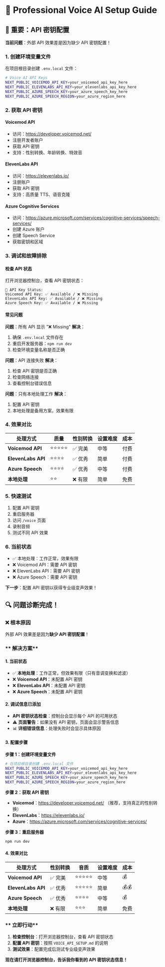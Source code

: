 # 🎤 Professional Voice AI Setup Guide

## 🚨 重要：API 密钥配置

**当前问题**：外部 API 效果差是因为缺少 API 密钥配置！

### 1. 创建环境变量文件

在项目根目录创建 `.env.local` 文件：

```bash
# Voice AI API Keys
NEXT_PUBLIC_VOICEMOD_API_KEY=your_voicemod_api_key_here
NEXT_PUBLIC_ELEVENLABS_API_KEY=your_elevenlabs_api_key_here
NEXT_PUBLIC_AZURE_SPEECH_KEY=your_azure_speech_key_here
NEXT_PUBLIC_AZURE_SPEECH_REGION=your_azure_region_here
```

### 2. 获取 API 密钥

#### Voicemod API

- 访问：https://developer.voicemod.net/
- 注册开发者账户
- 获取 API 密钥
- 支持：性别转换、年龄转换、特效音

#### ElevenLabs API

- 访问：https://elevenlabs.io/
- 注册账户
- 获取 API 密钥
- 支持：高质量 TTS、语音克隆

#### Azure Cognitive Services

- 访问：https://azure.microsoft.com/services/cognitive-services/speech-services/
- 创建 Azure 账户
- 创建 Speech Service
- 获取密钥和区域

### 3. 调试和故障排除

#### 检查 API 状态

打开浏览器控制台，查看 API 密钥状态：

```
🔑 API Key Status:
Voicemod API Key: ✅ Available / ❌ Missing
ElevenLabs API Key: ✅ Available / ❌ Missing
Azure Speech Key: ✅ Available / ❌ Missing
```

#### 常见问题

**问题**：所有 API 显示 "❌ Missing"
**解决**：

1. 确保 `.env.local` 文件存在
2. 重启开发服务器：`npm run dev`
3. 检查环境变量名称是否正确

**问题**：API 连接失败
**解决**：

1. 检查 API 密钥是否正确
2. 检查网络连接
3. 查看控制台错误信息

**问题**：只有本地处理工作
**解决**：

1. 配置 API 密钥
2. 本地处理是备用方案，效果有限

### 4. 效果对比

| 处理方式           | 质量       | 性别转换 | 设置难度 | 成本 |
| ------------------ | ---------- | -------- | -------- | ---- |
| **Voicemod API**   | ⭐⭐⭐⭐⭐ | ✅ 完美  | 中等     | 付费 |
| **ElevenLabs API** | ⭐⭐⭐⭐   | ✅ 优秀  | 简单     | 付费 |
| **Azure Speech**   | ⭐⭐⭐⭐   | ✅ 优秀  | 中等     | 付费 |
| **本地处理**       | ⭐⭐       | ❌ 有限  | 简单     | 免费 |

### 5. 快速测试

1. 配置 API 密钥
2. 重启服务器
3. 访问 `/voice` 页面
4. 录制音频
5. 测试不同 API 效果

### 6. 当前状态

- ✅ 本地处理：工作正常，效果有限
- ❌ Voicemod API：需要 API 密钥
- ❌ ElevenLabs API：需要 API 密钥
- ❌ Azure Speech：需要 API 密钥

**下一步**：配置 API 密钥以获得专业级变声效果！

## 🔍 问题诊断完成！

### **❌ 根本原因**

外部 API 效果差是因为**缺少 API 密钥配置**！

### ** 解决方案**

#### **1. 当前状态**

- ✅ **本地处理**：工作正常，但效果有限（只有音调变换和滤波）
- ❌ **Voicemod API**：未配置 API 密钥
- ❌ **ElevenLabs API**：未配置 API 密钥
- ❌ **Azure Speech**：未配置 API 密钥

#### **2. 调试信息已添加**

- **API 密钥状态检查**：控制台会显示每个 API 的可用状态
- ⚠️ **页面警告**：如果没有 API 密钥，页面会显示警告信息
- 📊 **详细错误信息**：处理失败时会显示具体原因

#### **3. 配置步骤**

**步骤 1：创建环境变量文件**

```bash
# 在项目根目录创建 .env.local 文件
NEXT_PUBLIC_VOICEMOD_API_KEY=your_voicemod_api_key_here
NEXT_PUBLIC_ELEVENLABS_API_KEY=your_elevenlabs_api_key_here
NEXT_PUBLIC_AZURE_SPEECH_KEY=your_azure_speech_key_here
NEXT_PUBLIC_AZURE_SPEECH_REGION=your_azure_region_here
```

**步骤 2：获取 API 密钥**

- **Voicemod**：https://developer.voicemod.net/ （推荐，支持真正的性别转换）
- **ElevenLabs**：https://elevenlabs.io/
- **Azure**：https://azure.microsoft.com/services/cognitive-services/

**步骤 3：重启服务器**

```bash
npm run dev
```

#### **4. 效果对比**

| 处理方式           | 性别转换 | 音质       | 设置难度 | 成本 |
| ------------------ | -------- | ---------- | -------- | ---- |
| **Voicemod API**   | ✅ 完美  | ⭐⭐⭐⭐⭐ | 中等     | 💰   |
| **ElevenLabs API** | ✅ 优秀  | ⭐⭐⭐⭐⭐ | 简单     | 💰💰 |
| **Azure Speech**   | ✅ 优秀  | ⭐⭐⭐⭐   | 中等     | 💰   |
| **本地处理**       | ❌ 有限  | ⭐⭐⭐     | 简单     | 免费 |

### ** 立即行动**

1. **检查控制台**：打开浏览器控制台，查看 API 密钥状态
2. **配置 API 密钥**：按照 `VOICE_API_SETUP.md` 的说明
3. **测试效果**：配置完成后测试专业级变声效果

**现在请打开浏览器控制台，告诉我你看到的 API 密钥状态信息！**
